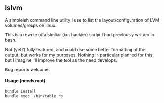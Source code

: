 ## lslvm

A simpleish command line utility I use to list the layout/configuration of LVM volumes/groups on linux.

This is a rewrite of a similar (but hackier) script I had previously written in bash.

Not (yet?) fully featured, and could use some better formatting of the output, but works for my purposes. Nothing in particular planned for this, but I imagine I'll improve the tool as the need develops.

Bug reports welcome.


#### Usage (needs root)

```bash
bundle install
bundle exec ./bin/table.rb
```
